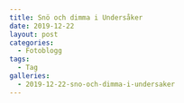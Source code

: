 ```yaml
---
title: Snö och dimma i Undersåker
date: 2019-12-22
layout: post
categories:
  - Fotoblogg
tags:
  - Tag
galleries:
  - 2019-12-22-sno-och-dimma-i-undersaker
---
```

